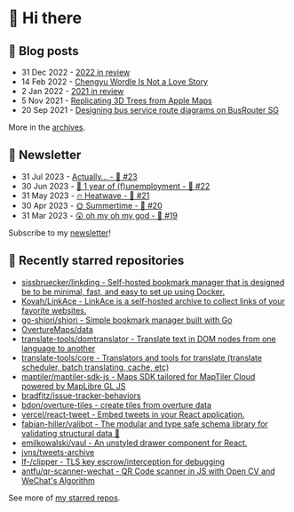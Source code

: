 # 👋 Hi there

## 📝 Blog posts

<!-- feed start -->
- 31 Dec 2022 - [2022 in review](https://cheeaun.com/blog/2022/12/2022-in-review/)
- 14 Feb 2022 - [Chengyu Wordle Is Not a Love Story](https://cheeaun.com/blog/2022/02/chengyu-wordle-is-not-a-love-story/)
- 2 Jan 2022 - [2021 in review](https://cheeaun.com/blog/2022/01/2021-in-review/)
- 5 Nov 2021 - [Replicating 3D Trees from Apple Maps](https://cheeaun.com/blog/2021/11/replicating-3d-trees-apple-maps/)
- 20 Sep 2021 - [Designing bus service route diagrams on BusRouter SG](https://cheeaun.com/blog/2021/09/bus-service-route-diagrams-busrouter-sg/)
<!-- feed end -->

More in the [archives](https://cheeaun.com/blog/archives/).

## 📰 Newsletter

<!-- newsletter start -->
- 31 Jul 2023 - [Actually… - 🥫 #23](https://cheeaun.substack.com/p/actually-23)
- 30 Jun 2023 - [🎂 1 year of (f)unemployment - 🥫 #22](https://cheeaun.substack.com/p/1-year-of-funemployment-22)
- 31 May 2023 - [🔥 Heatwave - 🥫 #21](https://cheeaun.substack.com/p/heatwave-21)
- 30 Apr 2023 - [🌞 Summertime - 🥫 #20](https://cheeaun.substack.com/p/summertime-20)
- 31 Mar 2023 - [😲 oh my oh my god - 🥫 #19](https://cheeaun.substack.com/p/oh-my-oh-my-god-19)
<!-- newsletter end -->

Subscribe to my [newsletter](https://cheeaun.substack.com/)!

## 🌟 Recently starred repositories

<!-- starred repos start -->
- [sissbruecker/linkding - Self-hosted bookmark manager that is designed be to be minimal, fast, and easy to set up using Docker.](https://github.com/sissbruecker/linkding)
- [Kovah/LinkAce - LinkAce is a self-hosted archive to collect links of your favorite websites.](https://github.com/Kovah/LinkAce)
- [go-shiori/shiori - Simple bookmark manager built with Go](https://github.com/go-shiori/shiori)
- [OvertureMaps/data](https://github.com/OvertureMaps/data)
- [translate-tools/domtranslator - Translate text in DOM nodes from one language to another](https://github.com/translate-tools/domtranslator)
- [translate-tools/core - Translators and tools for translate (translate scheduler, batch translating, cache, etc)](https://github.com/translate-tools/core)
- [maptiler/maptiler-sdk-js - Maps SDK tailored for MapTiler Cloud powered by MapLibre GL JS](https://github.com/maptiler/maptiler-sdk-js)
- [bradfitz/issue-tracker-behaviors](https://github.com/bradfitz/issue-tracker-behaviors)
- [bdon/overture-tiles - create tiles from overture data](https://github.com/bdon/overture-tiles)
- [vercel/react-tweet - Embed tweets in your React application.](https://github.com/vercel/react-tweet)
- [fabian-hiller/valibot - The modular and type safe schema library for validating structural data 🤖](https://github.com/fabian-hiller/valibot)
- [emilkowalski/vaul - An unstyled drawer component for React.](https://github.com/emilkowalski/vaul)
- [jvns/tweets-archive](https://github.com/jvns/tweets-archive)
- [lf-/clipper - TLS key escrow/interception for debugging](https://github.com/lf-/clipper)
- [antfu/qr-scanner-wechat - QR Code scanner in JS with Open CV and WeChat's Algorithm ](https://github.com/antfu/qr-scanner-wechat)
<!-- starred repos end -->

See more of [my starred repos](https://github.com/stars/cheeaun/).
